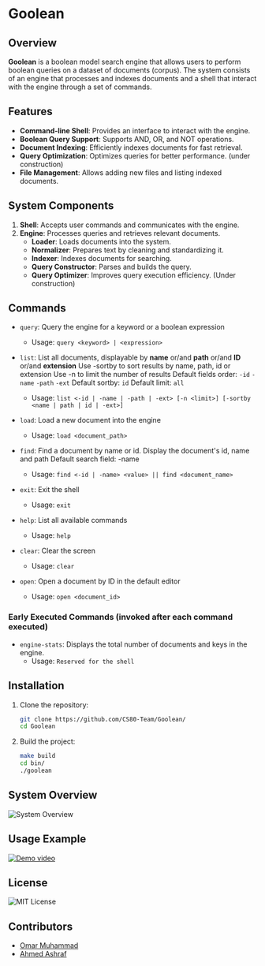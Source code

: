 # Goolean

## Overview

<b>Goolean</b> is a boolean model search engine that allows users to perform boolean queries on a dataset of documents (corpus). The system consists of an engine that processes and indexes documents and a shell that interact with the engine through a set of commands.

## Features

- **Command-line Shell**: Provides an interface to interact with the engine.
- **Boolean Query Support**: Supports AND, OR, and NOT operations.
- **Document Indexing**: Efficiently indexes documents for fast retrieval.
- **Query Optimization**: Optimizes queries for better performance. (under construction)
- **File Management**: Allows adding new files and listing indexed documents.

## System Components

1. **Shell**: Accepts user commands and communicates with the engine.
3. **Engine**: Processes queries and retrieves relevant documents.
   - **Loader**: Loads documents into the system.
   - **Normalizer**: Prepares text by cleaning and standardizing it.
   - **Indexer**: Indexes documents for searching.
   - **Query Constructor**: Parses and builds the query.
   - **Query Optimizer**: Improves query execution efficiency. (Under construction)

## Commands

- `query`: Query the engine for a keyword or a boolean expression
  - Usage: `query <keyword> | <expression>`

- `list`: List all documents, displayable by <b>name</b> or/and <b>path</b> or/and <b>ID</b> or/and <b>extension</b>
Use -sortby to sort results by name, path, id or extension
Use -n to limit the number of results
Default fields order: `-id` `-name` `-path` `-ext`
Default sortby: `id`
Default limit: `all`
  - Usage: `list <-id | -name | -path | -ext> [-n <limit>] [-sortby <name | path | id | -ext>]`

- `load`: Load a new document into the engine
  - Usage: `load <document_path>`

- `find`: Find a document by name or id.
Display the document's id, name and path
Default search field: -name
  - Usage: `find <-id | -name> <value> || find <document_name>`

- `exit`: Exit the shell
  - Usage: `exit`

- `help`: List all available commands
  - Usage: `help`

- `clear`: Clear the screen
  - Usage: `clear`

- `open`: Open a document by ID in the default editor
  - Usage: `open <document_id>`

### Early Executed Commands (invoked after each command executed)

- `engine-stats`: Displays the total number of documents and keys in the engine.
  - Usage: `Reserved for the shell`

## Installation

1. Clone the repository:
   ```sh
   git clone https://github.com/CS80-Team/Goolean/
   cd Goolean
   ```
2. Build the project:
   ```sh
   make build
   cd bin/
   ./goolean
   ```

## System Overview

![System Overview](https://github.com/CS80-Team/Goolean/blob/master/docs/BIRSystemOverview.png)

## Usage Example
[![Demo video](./docs/demo.gif)](./docs/demo.mp4)

## License
![MIT License](LICENSE)

## Contributors

- [Omar Muhammad](https://github.com/OmarMGaber)
- [Ahmed Ashraf](https://github.com/ahmed-ashraff)
